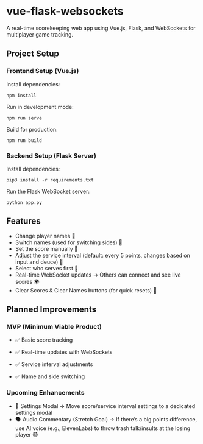 # vue-flask-websockets
A real-time scorekeeping web app using Vue.js, Flask, and WebSockets for multiplayer game tracking.

## Project Setup
### Frontend Setup (Vue.js)
Install dependencies:

`npm install`

Run in development mode:

`npm run serve`

Build for production:

`npm run build`

### Backend Setup (Flask Server)
Install dependencies:

`pip3 install -r requirements.txt`

Run the Flask WebSocket server:

`python app.py`

## Features
- Change player names 📝
- Switch names (used for switching sides) 🔄
- Set the score manually 🔢
- Adjust the service interval (default: every 5 points, changes based on input and deuce) 🎾
- Select who serves first 🏓
- Real-time WebSocket updates → Others can connect and see live scores 🌍
- Clear Scores & Clear Names buttons (for quick resets) 🧹
## Planned Improvements
### MVP (Minimum Viable Product)
- ✅ Basic score tracking

- ✅ Real-time updates with WebSockets

- ✅ Service interval adjustments

- ✅ Name and side switching

### Upcoming Enhancements
- 🔧 Settings Modal → Move score/service interval settings to a dedicated settings modal
- 🗣️ Audio Commentary (Stretch Goal) → If there’s a big points difference, use AI voice (e.g., ElevenLabs) to throw trash talk/insults at the losing player 😈